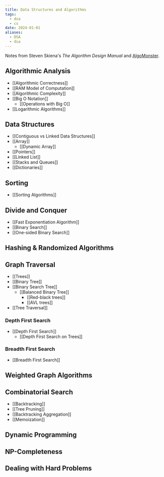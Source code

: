 ```yaml
---
title: Data Structures and Algorithms
tags:
  - dsa
  - cs
date: 2024-01-01
aliases:
  - DSA
  - dsa
---
```

Notes from Steven Skiena's *The Algorithm Design Manual* and [AlgoMonster](https://algo.monster/dashboard).
## Algorithmic Analysis
- [[Algorithmic Correctness]]
- [[RAM Model of Computation]]
- [[Algorithmic Complexity]]
- [[Big O Notation]]
	- [[Operations with Big O]]
- [[Logarithmic Algorithms]]
## Data Structures
- [[Contiguous vs Linked Data Structures]]
- [[Array]]
	- [[Dynamic Array]]
- [[Pointers]]
- [[Linked List]]
- [[Stacks and Queues]]
- [[Dictionaries]]

## Sorting
- [[Sorting Algorithms]]

## Divide and Conquer
- [[Fast Exponentiation Algorithm]]
- [[Binary Search]]
- [[One-sided Binary Search]]

## Hashing & Randomized Algorithms

## Graph Traversal
- [[Trees]]
- [[Binary Tree]]
- [[Binary Search Tree]]
	- [[Balanced Binary Tree]]
		- [[Red-black trees]]
		- [[AVL trees]]
- [[Tree Traversal]]
### Depth First Search
- [[Depth First Search]]
	- [[Depth First Search on Trees]]
### Breadth First Search
- [[Breadth First Search]]
## Weighted Graph Algorithms

## Combinatorial Search
- [[Backtracking]]
- [[Tree Pruning]]
- [[Backtracking Aggregation]]
- [[Memoization]]

## Dynamic Programming

## NP-Completeness

## Dealing with Hard Problems